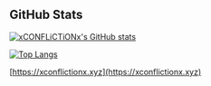 ## GitHub Stats

[![xCONFLiCTiONx's GitHub stats](https://github-readme-stats.vercel.app/api?username=xCONFLiCTiONx&show_icons=true\&theme=dark#gh-dark-mode-only)](https://github.com/xCONFLiCTiONx?tab=repositories)

[![Top Langs](https://github-readme-stats.vercel.app/api/top-langs/?username=xCONFLiCTiONx&langs_count=8&theme=radical&layout=pie)](https://github.com/xCONFLiCTiONx?tab=repositories)

[https://xconflictionx.xyz](https://xconflictionx.xyz)
